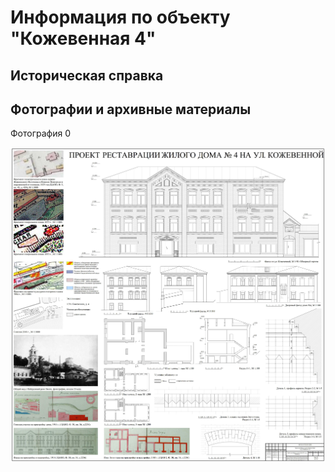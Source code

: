 # Информация по объекту "Кожевенная 4"

## Историческая справка

## Фотографии и архивные материалы

Фотография 0

![0](/BuidingsInfo/640e0d44-d6b5-4380-8969-05d571d303db/1_Compressed.jpg)

